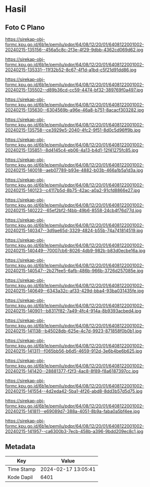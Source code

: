 # Hasil

## Foto C Plano

https://sirekap-obj-formc.kpu.go.id/6b1e/pemilu/pdpr/64/08/12/20/01/6408122001002-20240215-135156--456a5c8c-2f3e-4f29-9dbb-4362cd069d62.jpg

https://sirekap-obj-formc.kpu.go.id/6b1e/pemilu/pdpr/64/08/12/20/01/6408122001002-20240215-135331--11f32b52-8c67-4f1d-a1bd-c5f21d91dd86.jpg

https://sirekap-obj-formc.kpu.go.id/6b1e/pemilu/pdpr/64/08/12/20/01/6408122001002-20240215-135502--d89b36cd-cc59-4474-bf32-389769f0a497.jpg

https://sirekap-obj-formc.kpu.go.id/6b1e/pemilu/pdpr/64/08/12/20/01/6408122001002-20240215-135630--6304569b-a96e-46a8-b751-8acacf303282.jpg

https://sirekap-obj-formc.kpu.go.id/6b1e/pemilu/pdpr/64/08/12/20/01/6408122001002-20240215-135758--ce3929e5-2040-4fc2-9f51-8d0c5d96ff9b.jpg

https://sirekap-obj-formc.kpu.go.id/6b1e/pemilu/pdpr/64/08/12/20/01/6408122001002-20240215-135851--8d4145c4-eb06-4a13-b4d1-12f41275fc85.jpg

https://sirekap-obj-formc.kpu.go.id/6b1e/pemilu/pdpr/64/08/12/20/01/6408122001002-20240215-140018--aeb07789-b93e-4882-b03b-466a1b5a1d3a.jpg

https://sirekap-obj-formc.kpu.go.id/6b1e/pemilu/pdpr/64/08/12/20/01/6408122001002-20240215-140123--c4117b5d-8b75-42ac-a0a2-91cfd8866e27.jpg

https://sirekap-obj-formc.kpu.go.id/6b1e/pemilu/pdpr/64/08/12/20/01/6408122001002-20240215-140222--65ef2bf2-f4bb-49b6-8558-24cb4f76d77d.jpg

https://sirekap-obj-formc.kpu.go.id/6b1e/pemilu/pdpr/64/08/12/20/01/6408122001002-20240215-140347--3d9ae65d-3329-4824-b55b-74a741814519.jpg

https://sirekap-obj-formc.kpu.go.id/6b1e/pemilu/pdpr/64/08/12/20/01/6408122001002-20240215-140449--70007cb6-8026-4db9-982b-b83d0ecbe16a.jpg

https://sirekap-obj-formc.kpu.go.id/6b1e/pemilu/pdpr/64/08/12/20/01/6408122001002-20240215-140547--2b27fee5-6afb-486b-966b-3726d257085e.jpg

https://sirekap-obj-formc.kpu.go.id/6b1e/pemilu/pdpr/64/08/12/20/01/6408122001002-20240215-140649--6343a32c-af33-429d-bba4-93ba031435fe.jpg

https://sirekap-obj-formc.kpu.go.id/6b1e/pemilu/pdpr/64/08/12/20/01/6408122001002-20240215-140901--b8317f82-7a49-4fc4-914a-8b9393acbed4.jpg

https://sirekap-obj-formc.kpu.go.id/6b1e/pemilu/pdpr/64/08/12/20/01/6408122001002-20240215-141138--b45028db-625e-4c7d-9923-871858f0b0b1.jpg

https://sirekap-obj-formc.kpu.go.id/6b1e/pemilu/pdpr/64/08/12/20/01/6408122001002-20240215-141311--f065bb56-b6d5-4659-912d-3e6b4be6b625.jpg

https://sirekap-obj-formc.kpu.go.id/6b1e/pemilu/pdpr/64/08/12/20/01/6408122001002-20240215-141420--28881377-f2f3-4ac8-8f89-f8a6187397cc.jpg

https://sirekap-obj-formc.kpu.go.id/6b1e/pemilu/pdpr/64/08/12/20/01/6408122001002-20240215-141554--4d2eda42-5ba1-4f26-abd8-8dd3b57d5d75.jpg

https://sirekap-obj-formc.kpu.go.id/6b1e/pemilu/pdpr/64/08/12/20/01/6408122001002-20240215-141811--e69089d7-388a-4051-8b9a-faba0a5bf4ee.jpg

https://sirekap-obj-formc.kpu.go.id/6b1e/pemilu/pdpr/64/08/12/20/01/6408122001002-20240215-141957--ca6300b3-7ecb-458b-a396-9bdd209ec8c1.jpg


## Metadata

| Key        | Value               |
| ---------- | ------------------- |
| Time Stamp | 2024-02-17 13:05:41 |
| Kode Dapil | 6401                |



